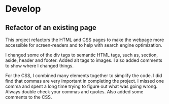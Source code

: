 # Develop

## Refactor of an existing page

This project refactors the HTML and CSS pages to make the webpage more accessible for screen-readers and to help with search engine
optimization.

I changed some of the div tags to semantic HTML tags, such as, section, aside, header and footer.  Added alt tags to images.  I also added comments to show where I changed things.

For the CSS, I combined many elements together to simplify the code.  I did find that commas are very important in completing the project.
I missed one comma and spent a long time trying to figure out what was going wrong.  Always double check your commas and quotes.
Also added some comments to the CSS.


